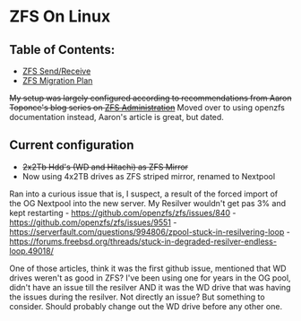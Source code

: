 # ZFS On Linux
## Table of Contents: 
- [ZFS Send/Receive](/ZFS/ZFS-send-receive)
- [ZFS Migration Plan](/ZFS/ZFS-migration-plan)

~~My setup was largely configured according to recommendations from Aaron Toponce's blog series on [ZFS Administration](https://pthree.org/2012/12/04/zfs-administration-part-i-vdevs/)~~ Moved over to using openzfs documentation instead, Aaron's article is great, but dated. 

## Current configuration
- ~~2x2Tb Hdd's (WD and Hitachi) as ZFS Mirror~~
- Now using 4x2TB drives as ZFS striped mirror, renamed to Nextpool

Ran into a curious issue that is, I suspect, a result of the forced import of the OG Nextpool into the new server. My Resilver wouldn't get pas 3% and kept restarting
	- https://github.com/openzfs/zfs/issues/840
	- https://github.com/openzfs/zfs/issues/9551
	- https://serverfault.com/questions/994806/zpool-stuck-in-resilvering-loop
	- https://forums.freebsd.org/threads/stuck-in-degraded-resilver-endless-loop.49018/

One of those articles, think it was the first github issue, mentioned that WD drives weren't as good in ZFS? I've been using one for years in the OG pool, didn't have an issue till the resilver AND it was the WD drive that was having the issues during the resilver. Not directly an issue? But something to consider. Should probably change out the WD drive before any other one.